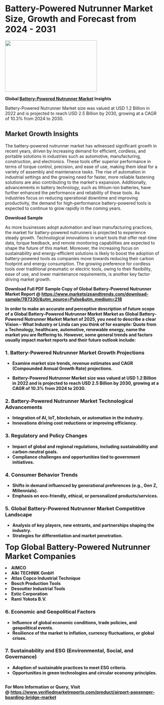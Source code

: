 <H1>Battery-Powered Nutrunner Market Size, Growth and Forecast from 2024 - 2031</H1><img class="aligncenter size-medium wp-image-584254" src="https://thirdeyenews.in/wp-content/uploads/2024/09/Global-Market-Research-300x168.jpeg" alt="" width="300" height="168" /><p><strong>Global&nbsp;<a href="https://www.marketsizeandtrends.com/download-sample/787330/&amp;utm_source=Pulse&amp;utm_medium=218">Battery-Powered Nutrunner Market</a> Insights</strong></p><p>Battery-Powered Nutrunner Market size was valued at USD 1.2 Billion in 2022 and is projected to reach USD 2.5 Billion by 2030, growing at a CAGR of 10.3% from 2024 to 2030.</p><p><h2>Market Growth Insights</h2> <p>The battery-powered nutrunner market has witnessed significant growth in recent years, driven by increasing demand for efficient, cordless, and portable solutions in industries such as automotive, manufacturing, construction, and electronics. These tools offer superior performance in terms of torque control, precision, and ease of use, making them ideal for a variety of assembly and maintenance tasks. The rise of automation in industrial settings and the growing need for faster, more reliable fastening solutions are also contributing to the market's expansion. Additionally, advancements in battery technology, such as lithium-ion batteries, have further enhanced the performance and reliability of these tools. As industries focus on reducing operational downtime and improving productivity, the demand for high-performance battery-powered tools is expected to continue to grow rapidly in the coming years.</p> <p><strong>Download Sample</strong></p> <p>As more businesses adopt automation and lean manufacturing practices, the market for battery-powered nutrunners is projected to experience steady growth. Technological innovations in smart tools that offer real-time data, torque feedback, and remote monitoring capabilities are expected to shape the future of this market. Moreover, the increasing focus on sustainability and energy-efficient solutions is likely to boost the adoption of battery-powered tools as companies move towards reducing their carbon footprint and energy consumption. The growing preference for cordless tools over traditional pneumatic or electric tools, owing to their flexibility, ease of use, and lower maintenance requirements, is another key factor driving market growth.</p> <p><strong></p><p><span class=""><strong>Download Full PDF Sample Copy of Global Battery-Powered Nutrunner Market Report</strong> @ <a href="https://www.marketsizeandtrends.com/download-sample/787330/&amp;utm_source=Pulse&amp;utm_medium=218" target="_blank">https://www.marketsizeandtrends.com/download-sample/787330/&amp;utm_source=Pulse&amp;utm_medium=218</a></span></p><p>In order to make an accurate and perceptive description of future scope of a Global&nbsp;Battery-Powered Nutrunner Market Market as Global&nbsp;Battery-Powered Nutrunner Market Market of 2025, you need to describe a clear Vision &ndash; What Industry or Linda can you think of for example: Quote from a Technology, healthcare, automotive, renewable energy, name the market you are Reffering to. However, some general trends and factors usually impact market reports and their future outlook include:</p><h3>1.&nbsp;<strong>Battery-Powered Nutrunner Market Growth Projections</strong></h3><ul><li>Examine market size trends, revenue estimates and CAGR (Compounded Annual Growth Rate) projections.</li><li><p>Battery-Powered Nutrunner Market size was valued at USD 1.2 Billion in 2022 and is projected to reach USD 2.5 Billion by 2030, growing at a CAGR of 10.3% from 2024 to 2030.</p></li></ul><h3>2.&nbsp;<strong>Battery-Powered Nutrunner Market Technological Advancements</strong></h3><ul><li>Integration of AI, IoT, blockchain, or automation in the industry.</li><li>Innovations driving cost reductions or improving efficiency.</li></ul><h3>3.&nbsp;<strong>Regulatory and Policy Changes</strong></h3><ul><li>Impact of global and regional regulations, including sustainability and carbon-neutral goals.</li><li>Compliance challenges and opportunities tied to government initiatives.</li></ul><h3>4.&nbsp;<strong>Consumer Behavior Trends</strong></h3><ul><li>Shifts in demand influenced by generational preferences (e.g., Gen Z, Millennials).</li><li>Emphasis on eco-friendly, ethical, or personalized products/services.</li></ul><h3>5.&nbsp;<strong>Global Battery-Powered Nutrunner Market Competitive Landscape</strong></h3><ul><li>Analysis of key players, new entrants, and partnerships shaping the industry.</li><li>Strategies for differentiation and market penetration.</li></ul><p data-pm-slice="1 1 []"><span style="color: inherit; font-family: inherit; font-size: 25px;">Top Global Battery-Powered Nutrunner Market Companies</span></p><div class="" data-test-id=""><p><li>AIMCO</li><li> Alki TECHNIK GmbH</li><li> Atlas Copco Industrial Technique</li><li> Bosch Production Tools</li><li> Desoutter Industrial Tools</li><li> Estic Corporation</li><li> Rami Yokota B.V.</li></p></div><h3>6.&nbsp;<strong>Economic and Geopolitical Factors</strong></h3><ul><li>Influence of global economic conditions, trade policies, and geopolitical events.</li><li>Resilience of the market to inflation, currency fluctuations, or global crises.</li></ul><h3>7.&nbsp;<strong>Sustainability and ESG (Environmental, Social, and Governance)</strong></h3><ul><li>Adoption of sustainable practices to meet ESG criteria.</li><li>Opportunities in green technologies and circular economy principles.</li></ul><h2><strong style="font-size: 14px;">For More Information or Query, Visit @&nbsp;</strong><a style="background-color: #ffffff; font-size: 14px;" href="https://www.marketsizeandtrends.com/report/battery-powered-nutrunner-market/" target="_blank">https://www.verifiedmarketreports.com/product/airport-passenger-boarding-bridge-market</a></h2>
